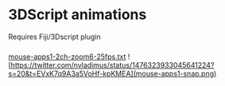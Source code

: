 # 3DScript animations
Requires Fiji/3Dscript plugin
### 
[mouse-apps1-2ch-zoom6-25fps.txt](mouse-apps1-2ch-zoom6-25fps.txt)
![https://twitter.com/nvladimus/status/1476323933045641224?s=20&t=EVxK7q9A3a5VoHf-kpKMEA](mouse-apps1-snap.png)